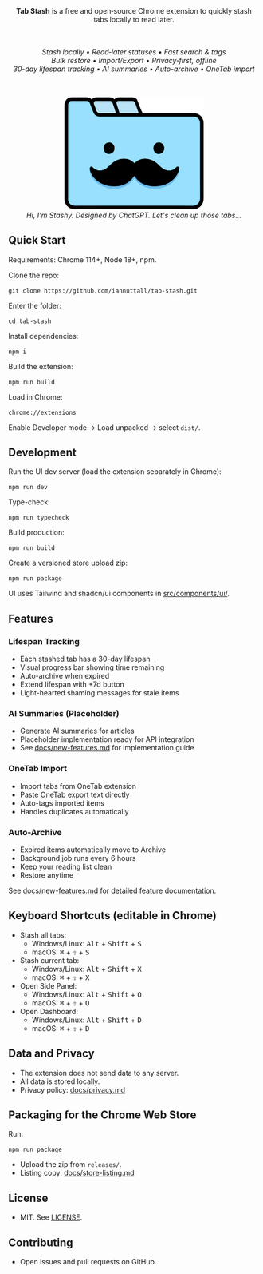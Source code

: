 <div align="center">
  <strong>Tab Stash</strong> is a free and open‑source Chrome extension to quickly stash tabs locally to read later.

  <br /><br />
  <em>
    Stash locally • Read‑later statuses • Fast search & tags
    <br />
    Bulk restore • Import/Export • Privacy‑first, offline
    <br />
    30-day lifespan tracking • AI summaries • Auto-archive • OneTab import
  </em>

  <br /><br />
  <img src="public/branding/stashy.svg" alt="Stashy" width="280" />
  <br />
  <em>Hi, I'm Stashy. Designed by ChatGPT. Let's clean up those tabs...</em>
</div>

## Quick Start

Requirements: Chrome 114+, Node 18+, npm.

Clone the repo:
```
git clone https://github.com/iannuttall/tab-stash.git
```

Enter the folder:
```
cd tab-stash
```

Install dependencies:
```
npm i
```

Build the extension:
```
npm run build
```

Load in Chrome:
```
chrome://extensions
```
Enable Developer mode → Load unpacked → select `dist/`.

## Development

Run the UI dev server (load the extension separately in Chrome):
```
npm run dev
```

Type-check:
```
npm run typecheck
```

Build production:
```
npm run build
```

Create a versioned store upload zip:
```
npm run package
```



UI uses Tailwind and shadcn/ui components in [src/components/ui/](src/components/ui/).

## Features

### Lifespan Tracking
- Each stashed tab has a 30-day lifespan
- Visual progress bar showing time remaining
- Auto-archive when expired
- Extend lifespan with +7d button
- Light-hearted shaming messages for stale items

### AI Summaries (Placeholder)
- Generate AI summaries for articles
- Placeholder implementation ready for API integration
- See [docs/new-features.md](docs/new-features.md) for implementation guide

### OneTab Import
- Import tabs from OneTab extension
- Paste OneTab export text directly
- Auto-tags imported items
- Handles duplicates automatically

### Auto-Archive
- Expired items automatically move to Archive
- Background job runs every 6 hours
- Keep your reading list clean
- Restore anytime

See [docs/new-features.md](docs/new-features.md) for detailed feature documentation.

## Keyboard Shortcuts (editable in Chrome)
- Stash all tabs:
  - Windows/Linux: <kbd>Alt</kbd> + <kbd>Shift</kbd> + <kbd>S</kbd>
  - macOS: <kbd>⌘</kbd> + <kbd>⇧</kbd> + <kbd>S</kbd>
- Stash current tab:
  - Windows/Linux: <kbd>Alt</kbd> + <kbd>Shift</kbd> + <kbd>X</kbd>
  - macOS: <kbd>⌘</kbd> + <kbd>⇧</kbd> + <kbd>X</kbd>
- Open Side Panel:
  - Windows/Linux: <kbd>Alt</kbd> + <kbd>Shift</kbd> + <kbd>O</kbd>
  - macOS: <kbd>⌘</kbd> + <kbd>⇧</kbd> + <kbd>O</kbd>
- Open Dashboard:
  - Windows/Linux: <kbd>Alt</kbd> + <kbd>Shift</kbd> + <kbd>D</kbd>
  - macOS: <kbd>⌘</kbd> + <kbd>⇧</kbd> + <kbd>D</kbd>

## Data and Privacy
- The extension does not send data to any server.
- All data is stored locally.
- Privacy policy: [docs/privacy.md](docs/privacy.md)

## Packaging for the Chrome Web Store
Run:
```
npm run package
```
- Upload the zip from `releases/`.
- Listing copy: [docs/store-listing.md](docs/store-listing.md)

## License
- MIT. See [LICENSE](LICENSE).

## Contributing
- Open issues and pull requests on GitHub.
